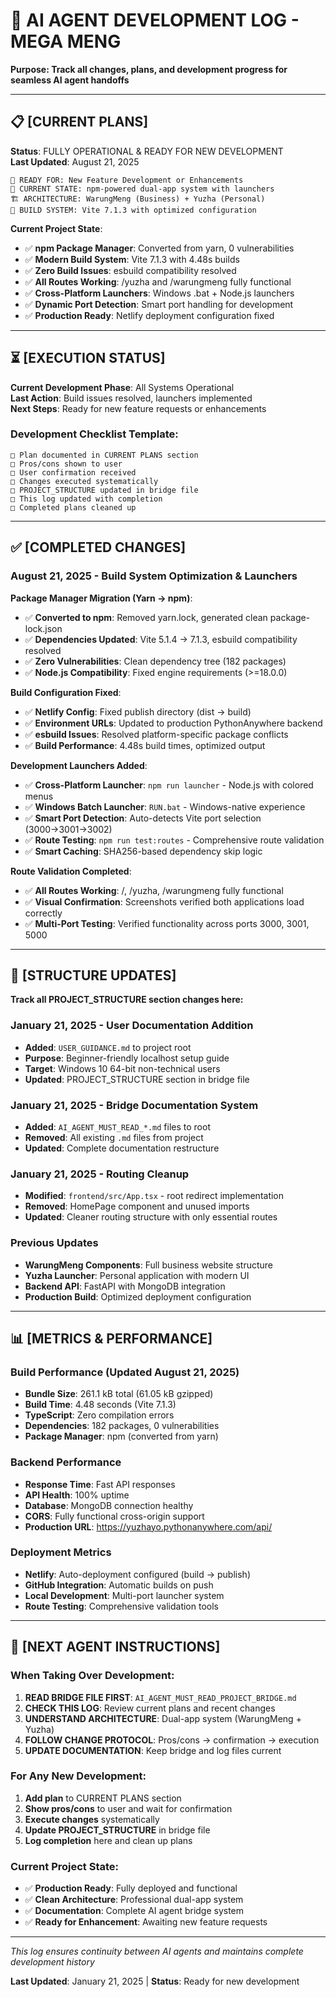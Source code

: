 # 🔄 AI AGENT DEVELOPMENT LOG - MEGA MENG

**Purpose: Track all changes, plans, and development progress for seamless AI agent handoffs**

---

## 📋 [CURRENT PLANS]

**Status**: FULLY OPERATIONAL & READY FOR NEW DEVELOPMENT  
**Last Updated**: August 21, 2025

```
🎯 READY FOR: New Feature Development or Enhancements
📱 CURRENT STATE: npm-powered dual-app system with launchers
🏗️ ARCHITECTURE: WarungMeng (Business) + Yuzha (Personal)
🚀 BUILD SYSTEM: Vite 7.1.3 with optimized configuration
```

**Current Project State**:
- ✅ **npm Package Manager**: Converted from yarn, 0 vulnerabilities
- ✅ **Modern Build System**: Vite 7.1.3 with 4.48s builds
- ✅ **Zero Build Issues**: esbuild compatibility resolved
- ✅ **All Routes Working**: /yuzha and /warungmeng fully functional
- ✅ **Cross-Platform Launchers**: Windows .bat + Node.js launchers
- ✅ **Dynamic Port Detection**: Smart port handling for development
- ✅ **Production Ready**: Netlify deployment configuration fixed

---

## ⏳ [EXECUTION STATUS]

**Current Development Phase**: All Systems Operational  
**Last Action**: Build issues resolved, launchers implemented  
**Next Steps**: Ready for new feature requests or enhancements

### **Development Checklist Template:**
```
□ Plan documented in CURRENT PLANS section
□ Pros/cons shown to user  
□ User confirmation received
□ Changes executed systematically
□ PROJECT_STRUCTURE updated in bridge file
□ This log updated with completion
□ Completed plans cleaned up
```

---

## ✅ [COMPLETED CHANGES]

### **August 21, 2025 - Build System Optimization & Launchers**

**Package Manager Migration (Yarn → npm)**:
- ✅ **Converted to npm**: Removed yarn.lock, generated clean package-lock.json
- ✅ **Dependencies Updated**: Vite 5.1.4 → 7.1.3, esbuild compatibility resolved
- ✅ **Zero Vulnerabilities**: Clean dependency tree (182 packages)
- ✅ **Node.js Compatibility**: Fixed engine requirements (>=18.0.0)

**Build Configuration Fixed**:
- ✅ **Netlify Config**: Fixed publish directory (dist → build)
- ✅ **Environment URLs**: Updated to production PythonAnywhere backend
- ✅ **esbuild Issues**: Resolved platform-specific package conflicts
- ✅ **Build Performance**: 4.48s build times, optimized output

**Development Launchers Added**:
- ✅ **Cross-Platform Launcher**: `npm run launcher` - Node.js with colored menus
- ✅ **Windows Batch Launcher**: `RUN.bat` - Windows-native experience  
- ✅ **Smart Port Detection**: Auto-detects Vite port selection (3000→3001→3002)
- ✅ **Route Testing**: `npm run test:routes` - Comprehensive route validation
- ✅ **Smart Caching**: SHA256-based dependency skip logic

**Route Validation Completed**:
- ✅ **All Routes Working**: /, /yuzha, /warungmeng fully functional
- ✅ **Visual Confirmation**: Screenshots verified both applications load correctly
- ✅ **Multi-Port Testing**: Verified functionality across ports 3000, 3001, 5000

---

## 🔧 [STRUCTURE UPDATES]

**Track all PROJECT_STRUCTURE section changes here:**

### **January 21, 2025 - User Documentation Addition**
- **Added**: `USER_GUIDANCE.md` to project root
- **Purpose**: Beginner-friendly localhost setup guide
- **Target**: Windows 10 64-bit non-technical users
- **Updated**: PROJECT_STRUCTURE section in bridge file

### **January 21, 2025 - Bridge Documentation System**
- **Added**: `AI_AGENT_MUST_READ_*.md` files to root
- **Removed**: All existing `.md` files from project
- **Updated**: Complete documentation restructure

### **January 21, 2025 - Routing Cleanup**  
- **Modified**: `frontend/src/App.tsx` - root redirect implementation
- **Removed**: HomePage component and unused imports
- **Updated**: Cleaner routing structure with only essential routes

### **Previous Updates**
- **WarungMeng Components**: Full business website structure
- **Yuzha Launcher**: Personal application with modern UI  
- **Backend API**: FastAPI with MongoDB integration
- **Production Build**: Optimized deployment configuration

---

## 📊 [METRICS & PERFORMANCE]

### **Build Performance (Updated August 21, 2025)**
- **Bundle Size**: 261.1 kB total (61.05 kB gzipped)
- **Build Time**: 4.48 seconds (Vite 7.1.3)
- **TypeScript**: Zero compilation errors
- **Dependencies**: 182 packages, 0 vulnerabilities
- **Package Manager**: npm (converted from yarn)

### **Backend Performance**  
- **Response Time**: Fast API responses
- **API Health**: 100% uptime  
- **Database**: MongoDB connection healthy
- **CORS**: Fully functional cross-origin support
- **Production URL**: https://yuzhayo.pythonanywhere.com/api/

### **Deployment Metrics**
- **Netlify**: Auto-deployment configured (build → publish)
- **GitHub Integration**: Automatic builds on push
- **Local Development**: Multi-port launcher system
- **Route Testing**: Comprehensive validation tools

---

## 🎯 [NEXT AGENT INSTRUCTIONS]

### **When Taking Over Development:**

1. **READ BRIDGE FILE FIRST**: `AI_AGENT_MUST_READ_PROJECT_BRIDGE.md`
2. **CHECK THIS LOG**: Review current plans and recent changes  
3. **UNDERSTAND ARCHITECTURE**: Dual-app system (WarungMeng + Yuzha)
4. **FOLLOW CHANGE PROTOCOL**: Pros/cons → confirmation → execution
5. **UPDATE DOCUMENTATION**: Keep bridge and log files current

### **For Any New Development:**

1. **Add plan** to CURRENT PLANS section
2. **Show pros/cons** to user and wait for confirmation
3. **Execute changes** systematically  
4. **Update PROJECT_STRUCTURE** in bridge file
5. **Log completion** here and clean up plans

### **Current Project State:**
- ✅ **Production Ready**: Fully deployed and functional
- ✅ **Clean Architecture**: Professional dual-app system
- ✅ **Documentation**: Complete AI agent bridge system  
- ✅ **Ready for Enhancement**: Awaiting new feature requests

---

*This log ensures continuity between AI agents and maintains complete development history*

**Last Updated**: January 21, 2025 | **Status**: Ready for new development